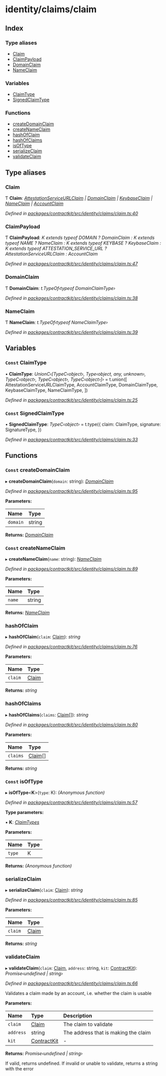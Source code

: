 # identity/claims/claim

## Index

### Type aliases

* [Claim](_identity_claims_claim_.md#claim)
* [ClaimPayload](_identity_claims_claim_.md#claimpayload)
* [DomainClaim](_identity_claims_claim_.md#domainclaim)
* [NameClaim](_identity_claims_claim_.md#nameclaim)

### Variables

* [ClaimType](_identity_claims_claim_.md#const-claimtype)
* [SignedClaimType](_identity_claims_claim_.md#const-signedclaimtype)

### Functions

* [createDomainClaim](_identity_claims_claim_.md#const-createdomainclaim)
* [createNameClaim](_identity_claims_claim_.md#const-createnameclaim)
* [hashOfClaim](_identity_claims_claim_.md#hashofclaim)
* [hashOfClaims](_identity_claims_claim_.md#hashofclaims)
* [isOfType](_identity_claims_claim_.md#const-isoftype)
* [serializeClaim](_identity_claims_claim_.md#serializeclaim)
* [validateClaim](_identity_claims_claim_.md#validateclaim)

## Type aliases

### Claim

Ƭ **Claim**: [_AttestationServiceURLClaim_](_identity_claims_attestation_service_url_.md#attestationserviceurlclaim) _\|_ [_DomainClaim_](_identity_claims_claim_.md#domainclaim) _\|_ [_KeybaseClaim_](_identity_claims_keybase_.md#keybaseclaim) _\|_ [_NameClaim_](_identity_claims_claim_.md#nameclaim) _\|_ [_AccountClaim_](_identity_claims_account_.md#accountclaim)

_Defined in_ [_packages/contractkit/src/identity/claims/claim.ts:40_](https://github.com/celo-org/celo-monorepo/blob/master/packages/contractkit/src/identity/claims/claim.ts#L40)

### ClaimPayload

Ƭ **ClaimPayload**: _K extends typeof DOMAIN ? DomainClaim : K extends typeof NAME ? NameClaim : K extends typeof KEYBASE ? KeybaseClaim : K extends typeof ATTESTATION\_SERVICE\_URL ? AttestationServiceURLClaim : AccountClaim_

_Defined in_ [_packages/contractkit/src/identity/claims/claim.ts:47_](https://github.com/celo-org/celo-monorepo/blob/master/packages/contractkit/src/identity/claims/claim.ts#L47)

### DomainClaim

Ƭ **DomainClaim**: _t.TypeOf‹typeof DomainClaimType›_

_Defined in_ [_packages/contractkit/src/identity/claims/claim.ts:38_](https://github.com/celo-org/celo-monorepo/blob/master/packages/contractkit/src/identity/claims/claim.ts#L38)

### NameClaim

Ƭ **NameClaim**: _t.TypeOf‹typeof NameClaimType›_

_Defined in_ [_packages/contractkit/src/identity/claims/claim.ts:39_](https://github.com/celo-org/celo-monorepo/blob/master/packages/contractkit/src/identity/claims/claim.ts#L39)

## Variables

### `Const` ClaimType

• **ClaimType**: _UnionC‹\[TypeC‹object›, Type‹object, any, unknown›, TypeC‹object›, TypeC‹object›, TypeC‹object›\]›_ = t.union\(\[ AttestationServiceURLClaimType, AccountClaimType, DomainClaimType, KeybaseClaimType, NameClaimType, \]\)

_Defined in_ [_packages/contractkit/src/identity/claims/claim.ts:25_](https://github.com/celo-org/celo-monorepo/blob/master/packages/contractkit/src/identity/claims/claim.ts#L25)

### `Const` SignedClaimType

• **SignedClaimType**: _TypeC‹object›_ = t.type\({ claim: ClaimType, signature: SignatureType, }\)

_Defined in_ [_packages/contractkit/src/identity/claims/claim.ts:33_](https://github.com/celo-org/celo-monorepo/blob/master/packages/contractkit/src/identity/claims/claim.ts#L33)

## Functions

### `Const` createDomainClaim

▸ **createDomainClaim**\(`domain`: string\): [_DomainClaim_](_identity_claims_claim_.md#domainclaim)

_Defined in_ [_packages/contractkit/src/identity/claims/claim.ts:95_](https://github.com/celo-org/celo-monorepo/blob/master/packages/contractkit/src/identity/claims/claim.ts#L95)

**Parameters:**

| Name | Type |
| :--- | :--- |
| `domain` | string |

**Returns:** [_DomainClaim_](_identity_claims_claim_.md#domainclaim)

### `Const` createNameClaim

▸ **createNameClaim**\(`name`: string\): [_NameClaim_](_identity_claims_claim_.md#nameclaim)

_Defined in_ [_packages/contractkit/src/identity/claims/claim.ts:89_](https://github.com/celo-org/celo-monorepo/blob/master/packages/contractkit/src/identity/claims/claim.ts#L89)

**Parameters:**

| Name | Type |
| :--- | :--- |
| `name` | string |

**Returns:** [_NameClaim_](_identity_claims_claim_.md#nameclaim)

### hashOfClaim

▸ **hashOfClaim**\(`claim`: [Claim](_identity_claims_claim_.md#claim)\): _string_

_Defined in_ [_packages/contractkit/src/identity/claims/claim.ts:76_](https://github.com/celo-org/celo-monorepo/blob/master/packages/contractkit/src/identity/claims/claim.ts#L76)

**Parameters:**

| Name | Type |
| :--- | :--- |
| `claim` | [Claim](_identity_claims_claim_.md#claim) |

**Returns:** _string_

### hashOfClaims

▸ **hashOfClaims**\(`claims`: [Claim](_identity_claims_claim_.md#claim)\[\]\): _string_

_Defined in_ [_packages/contractkit/src/identity/claims/claim.ts:80_](https://github.com/celo-org/celo-monorepo/blob/master/packages/contractkit/src/identity/claims/claim.ts#L80)

**Parameters:**

| Name | Type |
| :--- | :--- |
| `claims` | [Claim](_identity_claims_claim_.md#claim)\[\] |

**Returns:** _string_

### `Const` isOfType

▸ **isOfType**&lt;**K**&gt;\(`type`: K\): _\(Anonymous function\)_

_Defined in_ [_packages/contractkit/src/identity/claims/claim.ts:57_](https://github.com/celo-org/celo-monorepo/blob/master/packages/contractkit/src/identity/claims/claim.ts#L57)

**Type parameters:**

▪ **K**: [_ClaimTypes_](../enums/_identity_claims_types_.claimtypes.md)

**Parameters:**

| Name | Type |
| :--- | :--- |
| `type` | K |

**Returns:** _\(Anonymous function\)_

### serializeClaim

▸ **serializeClaim**\(`claim`: [Claim](_identity_claims_claim_.md#claim)\): _string_

_Defined in_ [_packages/contractkit/src/identity/claims/claim.ts:85_](https://github.com/celo-org/celo-monorepo/blob/master/packages/contractkit/src/identity/claims/claim.ts#L85)

**Parameters:**

| Name | Type |
| :--- | :--- |
| `claim` | [Claim](_identity_claims_claim_.md#claim) |

**Returns:** _string_

### validateClaim

▸ **validateClaim**\(`claim`: [Claim](_identity_claims_claim_.md#claim), `address`: string, `kit`: [ContractKit](../classes/_kit_.contractkit.md)\): _Promise‹undefined \| string›_

_Defined in_ [_packages/contractkit/src/identity/claims/claim.ts:66_](https://github.com/celo-org/celo-monorepo/blob/master/packages/contractkit/src/identity/claims/claim.ts#L66)

Validates a claim made by an account, i.e. whether the claim is usable

**Parameters:**

| Name | Type | Description |
| :--- | :--- | :--- |
| `claim` | [Claim](_identity_claims_claim_.md#claim) | The claim to validate |
| `address` | string | The address that is making the claim |
| `kit` | [ContractKit](../classes/_kit_.contractkit.md) | - |

**Returns:** _Promise‹undefined \| string›_

If valid, returns undefined. If invalid or unable to validate, returns a string with the error

